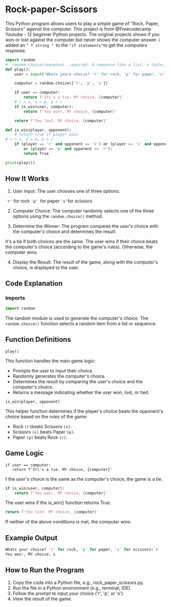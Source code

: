 # Rock-paper-Scissors 

This Python program allows users to play a simple game of "Rock, Paper, Scissors" against the computer. This project is from 
@Freecodecamp Youtube - 12 beginner Python projects. The original projects shows if you won or lost against the computer but never shows the computer answer.
i added an ```" f string " ```to the ```"if statements"```to get the computers response.

``` Python
import random
#  random.choice(sequence) ..equired. A sequence like a list, a tuple, a range of numbers etc
def play():
    user = input("Whats youre choice? 'r' for rock, 'p' for paper, 's' for scissors:  ")

    computer = random.choice(['r', 'p', 's'])

    if user == computer:
        return f'It\'s a tie. MY choice, {computer}'
    # r > s, s > p, p > r
    if is_win(user, computer):
        return f'You won!, MY choice, {computer}'

    return f'You lost. MY choice, {computer}'

def is_win(player, opponent):
    # return true if player wins
# r > s, S > p, p > r
    if (player == 'r' and opponent == 's') or (player == 's' and opponent == 'p') \
        or (player == 'p' and opponent == 'r'):
        return True

print(play())
```


## How It Works

1. User Input: The user chooses one of three options:

```'r'``` for rock
```'p' ```for paper
```'s'```for scissors

2. Computer Choice: The computer randomly selects one of the three options using the ```random.choice()``` method.

3. Determine the Winner: The program compares the user's choice with the computer's choice and determines the result:

It's a tie if both choices are the same.
The user wins if their choice beats the computer's choice (according to the game's rules).
Otherwise, the computer wins.

4. Display the Result: The result of the game, along with the computer's choice, is displayed to the user.


## Code Explanation

### Imports
```Python
import random
```
The random module is used to generate the computer's choice. The ```random.choice()``` function selects a random item from a list or sequence.

## Function Definitions

```play()```

This function handles the main game logic:

* Prompts the user to input their choice.
* Randomly generates the computer's choice.
* Determines the result by comparing the user's choice and the computer's choice.
* Returns a message indicating whether the user won, lost, or tied.

```is_win(player, opponent)```

This helper function determines if the player's choice beats the opponent's choice based on the rules of the game:

* Rock ```(r)```beats Scissors ```(s)```.
* Scissors ```(s)``` beats Paper ```(p)```.
* Paper ```(p)``` beats Rock ```(r)```.

 ## Game Logic

 ```Pyhon
if user == computer:
    return f'It\'s a tie. MY choice, {computer}'
```
f the user's choice is the same as the computer's choice, the game is a tie.

```Python
if is_win(user, computer):
    return f'You won!, MY choice, {computer}'
```
  The user wins if the is_win() function returns True.

  ```Python
return f'You lost. MY choice, {computer}'
```
If neither of the above conditions is met, the computer wins.

## Example Output
```Python
Whats your choice? 'r' for rock, 'p' for paper, 's' for scissors: r
You won!, MY choice, s
```

## How to Run the Program

1. Copy the code into a Python file, e.g., rock_paper_scissors.py.
2. Run the file in a Python environment (e.g., terminal, IDE).
3. Follow the prompt to input your choice ('r', 'p', or 's').
4. View the result of the game.

